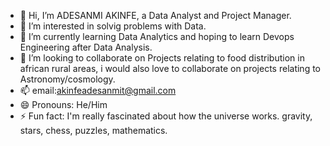 - 👋 Hi, I’m ADESANMI AKINFE, a Data Analyst and Project Manager.
- 👀 I’m interested in solvig problems with Data.
- 🌱 I’m currently learning Data Analytics and hoping to learn Devops Engineering after Data Analysis.
- 💞️ I’m looking to collaborate on Projects relating to food distribution in african rural areas, i would also love to collaborate on projects relating to Astronomy/cosmology.
- 📫 email:akinfeadesanmit@gmail.com
- 😄 Pronouns: He/Him
- ⚡ Fun fact: I'm really fascinated about how the universe works. gravity, stars, chess, puzzles, mathematics.

<!---
pizzyander/pizzyander is a ✨ special ✨ repository because its `README.md` (this file) appears on your GitHub profile.
You can click the Preview link to take a look at your changes.
--->
